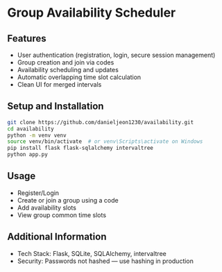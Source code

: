 # Group Availability Scheduler

## Features
- User authentication (registration, login, secure session management)
- Group creation and join via codes
- Availability scheduling and updates
- Automatic overlapping time slot calculation
- Clean UI for merged intervals

## Setup and Installation
```bash
git clone https://github.com/danieljeon1230/availability.git
cd availability
python -m venv venv
source venv/bin/activate  # or venv\Scripts\activate on Windows
pip install flask flask-sqlalchemy intervaltree
python app.py
```

## Usage
- Register/Login
- Create or join a group using a code
- Add availability slots
- View group common time slots

## Additional Information
- Tech Stack: Flask, SQLite, SQLAlchemy, intervaltree
- Security: Passwords not hashed — use hashing in production
